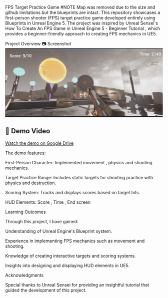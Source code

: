 FPS Target Practice Game
#NOTE  Map was removed due to the size and github limitations but the blueprints are intact.
This repository showcases a first-person shooter (FPS) target practice game developed entirely using Blueprints in Unreal Engine 5. The project was inspired by Unreal Sensei's How To Create An FPS Game in Unreal Engine 5 - Beginner Tutorial
, which provides a beginner-friendly approach to creating FPS mechanics in UE5.

Project Overview
📷 Screenshot
![FPSTargetGame](Thumbnail)

## 🎥 Demo Video
[Watch the demo on Google Drive](https://drive.google.com/file/d/1x7QWrdwSDPHdde2MZk-avG1aEJ4PTzGJ/view?usp=sharing)

The demo features:

First-Person Character: Implemented movement , physics and shooting mechanics.

Target Practice Range: Includes static targets for shooting practice with physics and destruction.

Scoring System: Tracks and displays scores based on target hits.

HUD Elements: Score , Time , End screen

Learning Outcomes

Through this project, I have gained:

Understanding of Unreal Engine's Blueprint system.

Experience in implementing FPS mechanics such as movement and shooting.

Knowledge of creating interactive targets and scoring systems.

Insights into designing and displaying HUD elements in UE5.

Acknowledgments

Special thanks to Unreal Sensei for providing an insightful tutorial that guided the development of this project.

